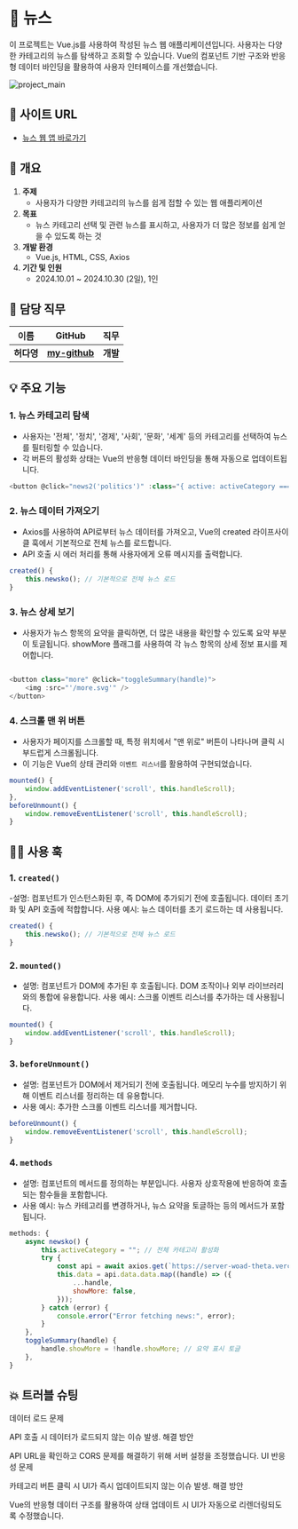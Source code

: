 # 📰 뉴스 

이 프로젝트는 Vue.js를 사용하여 작성된 뉴스 웹 애플리케이션입니다. 사용자는 다양한 카테고리의 뉴스를 탐색하고 조회할 수 있습니다. Vue의 컴포넌트 기반 구조와 반응형 데이터 바인딩을 활용하여 사용자 인터페이스를 개선했습니다.

![project_main](https://example.com/project_image.png) <!-- 여기에 프로젝트 관련 이미지를 추가할 수 있어요. -->

## 🔗 사이트 URL

- [뉴스 웹 앱 바로가기](https://example.com) <!-- 실제 URL로 변경 -->

## 📑 개요

1. **주제**
   - 사용자가 다양한 카테고리의 뉴스를 쉽게 접할 수 있는 웹 애플리케이션
2. **목표**
   - 뉴스 카테고리 선택 및 관련 뉴스를 표시하고, 사용자가 더 많은 정보를 쉽게 얻을 수 있도록 하는 것
3. **개발 환경**
   - Vue.js, HTML, CSS, Axios
4. **기간 및 인원**
   - 2024.10.01 ~ 2024.10.30 (2일), 1인

## 🙌 담당 직무

|    이름    |                   GitHub                    |     직무     |
| :--------: | :-----------------------------------------: | :----------: |
| **허다영** | **[my-github](https://github.com/my-github)** |   **개발**   |

## 💡 주요 기능

### 1. 뉴스 카테고리 탐색
- 사용자는 '전체', '정치', '경제', '사회', '문화', '세계' 등의 카테고리를 선택하여 뉴스를 필터링할 수 있습니다.
- 각 버튼의 활성화 상태는 Vue의 반응형 데이터 바인딩을 통해 자동으로 업데이트됩니다.

```javascript
<button @click="news2('politics')" :class="{ active: activeCategory === 'politics' }">정치</button>
```

### 2. 뉴스 데이터 가져오기
- Axios를 사용하여 API로부터 뉴스 데이터를 가져오고, Vue의 created 라이프사이클 훅에서 기본적으로 전체 뉴스를 로드합니다.
- API 호출 시 에러 처리를 통해 사용자에게 오류 메시지를 출력합니다.

```javascript
created() {
    this.newsko(); // 기본적으로 전체 뉴스 로드
}
```
### 3. 뉴스 상세 보기
- 사용자가 뉴스 항목의 요약을 클릭하면, 
더 많은 내용을 확인할 수 있도록 요약 부분이 토글됩니다.
showMore 플래그를 사용하여 각 뉴스 항목의 상세 정보 표시를 제어합니다.

```javascript

<button class="more" @click="toggleSummary(handle)">
    <img :src="'/more.svg'" />
</button>
```

### 4. 스크롤 맨 위 버튼
- 사용자가 페이지를 스크롤할 때, 특정 위치에서 "맨 위로" 버튼이 나타나며 클릭 시 부드럽게 스크롤됩니다.
- 이 기능은 Vue의 상태 관리와 `이벤트 리스너`를 활용하여 구현되었습니다.
```javascript
mounted() {
    window.addEventListener('scroll', this.handleScroll);
},
beforeUnmount() {
    window.removeEventListener('scroll', this.handleScroll);
}
```

## 🐱‍💻 사용 훅

### 1. `created()`
 -설명: 컴포넌트가 인스턴스화된 후, 즉 DOM에 추가되기 전에 호출됩니다. 데이터 초기화 및 API 호출에 적합합니다.
사용 예시: 뉴스 데이터를 초기 로드하는 데 사용됩니다.
```javascript
created() {
    this.newsko(); // 기본적으로 전체 뉴스 로드
}
```
### 2. `mounted()`
 - 설명: 컴포넌트가 DOM에 추가된 후 호출됩니다. DOM 조작이나 외부 라이브러리와의 통합에 유용합니다.
사용 예시: 스크롤 이벤트 리스너를 추가하는 데 사용됩니다.
```javascript
mounted() {
    window.addEventListener('scroll', this.handleScroll);
}
```
### 3. `beforeUnmount()`

- 설명: 컴포넌트가 DOM에서 제거되기 전에 호출됩니다. 메모리 누수를 방지하기 위해 이벤트 리스너를 정리하는 데 유용합니다.
- 사용 예시: 추가한 스크롤 이벤트 리스너를 제거합니다.
```javascript
beforeUnmount() {
    window.removeEventListener('scroll', this.handleScroll);
}
```
### 4. `methods`
 - 설명: 컴포넌트의 메서드를 정의하는 부분입니다. 사용자 상호작용에 반응하여 호출되는 함수들을 포함합니다.
 - 사용 예시: 뉴스 카테고리를 변경하거나, 
 뉴스 요약을 토글하는 등의 메서드가 포함됩니다.
```javascript
methods: {
    async newsko() {
        this.activeCategory = ""; // 전체 카테고리 활성화
        try {
            const api = await axios.get(`https://server-woad-theta.vercel.app/news/ko`);
            this.data = api.data.data.map((handle) => ({
                ...handle,
                showMore: false,
            }));
        } catch (error) {
            console.error("Error fetching news:", error);
        }
    },
    toggleSummary(handle) {
        handle.showMore = !handle.showMore; // 요약 표시 토글
    },
}
```

## 💥 트러블 슈팅
데이터 로드 문제

API 호출 시 데이터가 로드되지 않는 이슈 발생.
해결 방안

API URL을 확인하고 CORS 문제를 해결하기 위해 서버 설정을 조정했습니다.
UI 반응성 문제

카테고리 버튼 클릭 시 UI가 즉시 업데이트되지 않는 이슈 발생.
해결 방안

Vue의 반응형 데이터 구조를 활용하여 상태 업데이트 시 UI가 자동으로 리렌더링되도록 수정했습니다.